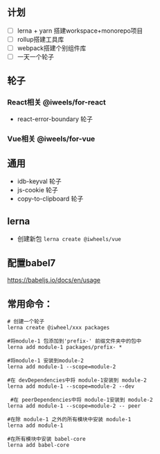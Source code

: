 
## 计划
- [ ] lerna + yarn 搭建workspace+monorepo项目
- [ ] rollup搭建工具库
- [ ] webpack搭建个别组件库
- [ ] 一天一个轮子

## 轮子
### React相关 @iweels/for-react
-  react-error-boundary 轮子

### Vue相关 @iweels/for-vue

## 通用
- idb-keyval 轮子
- js-cookie 轮子
- copy-to-clipboard 轮子
## lerna
- 创建新包 `lerna create @iwheels/vue`

## 配置babel7
https://babeljs.io/docs/en/usage

## 常用命令：
```shell script
# 创建一个轮子
lerna create @iwheel/xxx packages 

#将module-1 包添加到'prefix-' 前缀文件夹中的包中
lerna add module-1 packages/prefix- * 

#将module-1 安装到module-2 
lerna add module-1 --scope=module-2 

#在 devDependencies中将 module-1安装到 module-2 
lerna add module-1 --scope=module-2 --dev

 #在 peerDependencies中将 module-1安装到 module-2 
lerna add module-1 --scope=module-2 -- peer 

#在除 module-1 之外的所有模块中安装 module-1 
lerna add module-1 

#在所有模块中安装 babel-core 
lerna add babel-core
```

